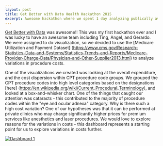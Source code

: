 ```yaml
---
layout: post
title: Get Better with Data Health Hackathon 2015
excerpt: Awesome hackathon where we spent 1 day analyzing publically available healthcare data. My team did an analysis on procedure code cost variables.
---
```


[Get Better with Data](http://getbetterwithdata.com/) was awesome!! This was my first hackathon ever and I was lucky to have an awesome team including Ting, Angel, and Gerardo. We were assigned to do visualization, so we decided to use the [Medicare Utilization and Payment Dataset] (https://www.cms.gov/Research-Statistics-Data-and-Systems/Statistics-Trends-and-Reports/Medicare-Provider-Charge-Data/Physician-and-Other-Supplier2013.html) to analyze  variations in procedure costs. 

One of the visualizations we created was looking at the overall expenditure, and the cost dispersion within CPT procedure code groups.  We grouped the CPT procedure codes into high level categories based on the designations [here] (https://en.wikipedia.org/wiki/Current_Procedural_Terminology), and looked at a box-and-whisker chart. One of the things that caught our attention was cataracts - this contributed to the majority of procedure codes within the "eye and ocular adnexa" category. Why is there such a high cost variation? One of our hypotheses was that it can be performed at private clinics who may charge significantly higher prices for premium services like anesthetics and laser procedures. We would love to explore reasons for the variations in costs - this dashboard represents a starting point for us to explore variations in costs further.

<script type='text/javascript' src='https://public.tableau.com/javascripts/api/viz_v1.js'>{newline}</script><div class='tableauPlaceholder' style='width: 1004px; height: 869px;'><noscript><a href='#'><img alt='Dashboard 1 ' src='https:&#47;&#47;public.tableau.com&#47;static&#47;images&#47;Pr&#47;ProcedureCodeVariationAnalysis&#47;Dashboard1&#47;1_rss.png' style='border: none' /></a></noscript><object class='tableauViz' width='1004' height='869' style='display:none;'><param name='host_url' value='https%3A%2F%2Fpublic.tableau.com%2F' /> <param name='site_root' value='' /><param name='name' value='ProcedureCodeVariationAnalysis&#47;Dashboard1' /><param name='tabs' value='no' /><param name='toolbar' value='yes' /><param name='static_image' value='https:&#47;&#47;public.tableau.com&#47;static&#47;images&#47;Pr&#47;ProcedureCodeVariationAnalysis&#47;Dashboard1&#47;1.png' /> <param name='animate_transition' value='yes' /><param name='display_static_image' value='yes' /><param name='display_spinner' value='yes' /><param name='display_overlay' value='yes' /><param name='display_count' value='yes' /><param name='showVizHome' value='no' /><param name='showTabs' value='y' /><param name='bootstrapWhenNotified' value='true' /></object></div>
